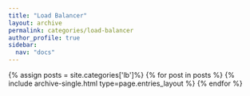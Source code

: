 ```yaml
---
title: "Load Balancer"
layout: archive
permalink: categories/load-balancer
author_profile: true
sidebar:
  nav: "docs"
---
```


{% assign posts = site.categories['lb']%} {% for post in posts %} {% include archive-single.html type=page.entries_layout %} {% endfor %}
